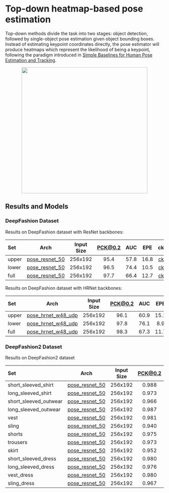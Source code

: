 # Top-down heatmap-based pose estimation

Top-down methods divide the task into two stages: object detection, followed by single-object pose estimation given object bounding boxes. Instead of estimating keypoint coordinates directly, the pose estimator will produce heatmaps which represent the likelihood of being a keypoint, following the paradigm introduced in [Simple Baselines for Human Pose Estimation and Tracking](http://openaccess.thecvf.com/content_ECCV_2018/html/Bin_Xiao_Simple_Baselines_for_ECCV_2018_paper.html).

<div align=center>
<img src="https://user-images.githubusercontent.com/15977946/146522977-5f355832-e9c1-442f-a34f-9d24fb0aefa8.png" height=400>
</div>

## Results and Models

### DeepFashion Dataset

Results on DeepFashion dataset with ResNet backbones:

| Set   |                           Arch                            | Input Size | PCK@0.2 | AUC  | EPE  |                           ckpt                            |                           log                            |
| :---- | :-------------------------------------------------------: | :--------: | :-----: | :--: | :--: | :-------------------------------------------------------: | :------------------------------------------------------: |
| upper | [pose_resnet_50](td-hm_res50_8xb64-210e_deepfashion_upper-256x192.py) |  256x192   |  95.4   | 57.8 | 16.8 | [ckpt](https://download.openmmlab.com/mmpose/fashion/resnet/res50_deepfashion_upper_256x192-41794f03_20210124.pth) | [log](https://download.openmmlab.com/mmpose/fashion/resnet/res50_deepfashion_upper_256x192_20210124.log.json) |
| lower | [pose_resnet_50](td-hm_res50_8xb64-210e_deepfashion_lower-256x192.py) |  256x192   |  96.5   | 74.4 | 10.5 | [ckpt](https://download.openmmlab.com/mmpose/fashion/resnet/res50_deepfashion_lower_256x192-1292a839_20210124.pth) | [log](https://download.openmmlab.com/mmpose/fashion/resnet/res50_deepfashion_lower_256x192_20210124.log.json) |
| full  | [pose_resnet_50](td-hm_res50_8xb64-210e_deepfashion_full-256x192.py) |  256x192   |  97.7   | 66.4 | 12.7 | [ckpt](https://download.openmmlab.com/mmpose/fashion/resnet/res50_deepfashion_full_256x192-0dbd6e42_20210124.pth) | [log](https://download.openmmlab.com/mmpose/fashion/resnet/res50_deepfashion_full_256x192_20210124.log.json) |

Results on DeepFashion dataset with HRNet backbones:

| Set   |                           Arch                            | Input Size | PCK@0.2 | AUC  | EPE  |                           ckpt                            |                           log                            |
| :---- | :-------------------------------------------------------: | :--------: | :-----: | :--: | :--: | :-------------------------------------------------------: | :------------------------------------------------------: |
| upper | [pose_hrnet_w48_udp](td-hm_hrnet-w48_udp_8xb32-210e_deepfashion_uppder-256x192.py) |  256x192   |  96.1   | 60.9 | 15.1 | [ckpt](https://download.openmmlab.com/mmpose/v1/fashion_2d_keypoint/topdown_heatmap/deepfashion/td-hm_hrnet-w48_udp_8xb32-210e_deepfashion_upper-256x192-de7c0eb1_20230810.pth) | [log](https://download.openmmlab.com/mmpose/v1/fashion_2d_keypoint/topdown_heatmap/deepfashion/td-hm_hrnet-w48_udp_8xb32-210e_deepfashion_upper-256x192-de7c0eb1_20230810.log) |
| lower | [pose_hrnet_w48_udp](td-hm_hrnet-w48_udp_8xb32-210e_deepfashion_lower-256x192.py) |  256x192   |  97.8   | 76.1 | 8.9  | [ckpt](https://download.openmmlab.com/mmpose/v1/fashion_2d_keypoint/topdown_heatmap/deepfashion/td-hm_hrnet-w48_udp_8xb32-210e_deepfashion_lower-256x192-ddaf747d_20230810.pth) | [log](https://download.openmmlab.com/mmpose/v1/fashion_2d_keypoint/topdown_heatmap/deepfashion/td-hm_hrnet-w48_udp_8xb32-210e_deepfashion_lower-256x192-ddaf747d_20230810.log) |
| full  | [pose_hrnet_w48_udp](td-hm_hrnet-w48_udp_8xb32-210e_deepfashion_full-256x192.py) |  256x192   |  98.3   | 67.3 | 11.7 | [ckpt](https://download.openmmlab.com/mmpose/v1/fashion_2d_keypoint/topdown_heatmap/deepfashion/td-hm_hrnet-w48_udp_8xb32-210e_deepfashion_full-256x192-7ab504c7_20230810.pth) | [log](https://download.openmmlab.com/mmpose/v1/fashion_2d_keypoint/topdown_heatmap/deepfashion/td-hm_hrnet-w48_udp_8xb32-210e_deepfashion_full-256x192-7ab504c7_20230810.log) |

### DeepFashion2 Dataset

Results on DeepFashion2 dataset

| Set                   |                        Arch                         | Input Size | PCK@0.2 |  AUC  | EPE  |                        ckpt                         |                         log                         |
| :-------------------- | :-------------------------------------------------: | :--------: | :-----: | :---: | :--: | :-------------------------------------------------: | :-------------------------------------------------: |
| short_sleeved_shirt   | [pose_resnet_50](/configs/fashion_2d_keypoint/topdown_heatmap/deepfashion2/td-hm_res50_6xb64-210e_deepfasion2-short-sleeved-shirt-256x192.py) |  256x192   |  0.988  | 0.703 | 10.2 | [ckpt](https://download.openmmlab.com/mmpose/fashion/resnet/res50_deepfashion2_short_sleeved_shirt_256x192-21e1c5da_20221208.pth) | [log](https://download.openmmlab.com/mmpose/fashion/resnet/res50_deepfashion2_short_sleeved_shirt_256x192_20221208.log.json) |
| long_sleeved_shirt    | [pose_resnet_50](/configs/fashion_2d_keypoint/topdown_heatmap/deepfashion2/td-hm_res50_8xb64-210e_deepfasion2-long-sleeved-shirt-256x192.py) |  256x192   |  0.973  | 0.587 | 16.6 | [ckpt](https://download.openmmlab.com/mmpose/fashion/resnet/res50_deepfashion2_long_sleeved_shirt_256x192-8679e7e3_20221208.pth) | [log](https://download.openmmlab.com/mmpose/fashion/resnet/res50_deepfashion2_long_sleeved_shirt_256x192_20221208.log.json) |
| short_sleeved_outwear | [pose_resnet_50](/configs/fashion_2d_keypoint/topdown_heatmap/deepfashion2/td-hm_res50_8xb64-210e_deepfasion2-short-sleeved-outwear-256x192.py) |  256x192   |  0.966  | 0.408 | 24.0 | [ckpt](https://download.openmmlab.com/mmpose/fashion/resnet/res50_deepfashion2_short_sleeved_outwear_256x192-a04c1298_20221208.pth) | [log](https://download.openmmlab.com/mmpose/fashion/resnet/res50_deepfashion2_short_sleeved_outwear_256x192_20221208.log.json) |
| long_sleeved_outwear  | [pose_resnet_50](/configs/fashion_2d_keypoint/topdown_heatmap/deepfashion2/td-hm_res50_8xb64-210e_deepfasion2-long-sleeved-outwear-256x192.py) |  256x192   |  0.987  | 0.517 | 18.1 | [ckpt](https://download.openmmlab.com/mmpose/fashion/resnet/res50_deepfashion2_long_sleeved_outwear_256x192-31fbaecf_20221208.pth) | [log](https://download.openmmlab.com/mmpose/fashion/resnet/res50_deepfashion2_long_sleeved_outwear_256x192_20221208.log.json) |
| vest                  | [pose_resnet_50](/configs/fashion_2d_keypoint/topdown_heatmap/deepfashion2/td-hm_res50_4xb64-210e_deepfasion2-vest-256x192.py) |  256x192   |  0.981  | 0.643 | 12.7 | [ckpt](https://download.openmmlab.com/mmpose/fashion/resnet/res50_deepfashion2_vest_256x192-4c48d05c_20221208.pth) | [log](https://download.openmmlab.com/mmpose/fashion/resnet/res50_deepfashion2_vest_256x192_20221208.log.json) |
| sling                 | [pose_resnet_50](/configs/fashion_2d_keypoint/topdown_heatmap/deepfashion2/td-hm_res50_4xb64-210e_deepfasion2-sling-256x192.py) |  256x192   |  0.940  | 0.557 | 21.6 | [ckpt](https://download.openmmlab.com/mmpose/fashion/resnet/res50_deepfashion2_sling_256x192-ebb2b736_20221208.pth) | [log](https://download.openmmlab.com/mmpose/fashion/resnet/res50_deepfashion2_sling_256x192_20221208.log.json) |
| shorts                | [pose_resnet_50](/configs/fashion_2d_keypoint/topdown_heatmap/deepfashion2/td-hm_res50_3xb64-210e_deepfasion2-shorts-256x192.py) |  256x192   |  0.975  | 0.682 | 12.4 | [ckpt](https://download.openmmlab.com/mmpose/fashion/resnet/res50_deepfashion2_shorts_256x192-9ab23592_20221208.pth) | [log](https://download.openmmlab.com/mmpose/fashion/resnet/res50_deepfashion2_shorts_256x192_20221208.log.json) |
| trousers              | [pose_resnet_50](/configs/fashion_2d_keypoint/topdown_heatmap/deepfashion2/td-hm_res50_2xb64-210e_deepfasion2-trousers-256x192.py) |  256x192   |  0.973  | 0.625 | 14.8 | [ckpt](https://download.openmmlab.com/mmpose/fashion/resnet/res50_deepfashion2_trousers_256x192-3e632257_20221208.pth) | [log](https://download.openmmlab.com/mmpose/fashion/resnet/res50_deepfashion2_trousers_256x192_20221208.log.json) |
| skirt                 | [pose_resnet_50](/configs/fashion_2d_keypoint/topdown_heatmap/deepfashion2/td-hm_res50_1xb64-210e_deepfasion2-skirt-256x192.py) |  256x192   |  0.952  | 0.653 | 16.6 | [ckpt](https://download.openmmlab.com/mmpose/fashion/resnet/res50_deepfashion2_skirt_256x192-09573469_20221208.pth) | [log](https://download.openmmlab.com/mmpose/fashion/resnet/res50_deepfashion2_skirt_256x192_20221208.log.json) |
| short_sleeved_dress   | [pose_resnet_50](/configs/fashion_2d_keypoint/topdown_heatmap/deepfashion2/td-hm_res50_4xb64-210e_deepfasion2-short-sleeved-dress-256x192.py) |  256x192   |  0.980  | 0.603 | 15.6 | [ckpt](https://download.openmmlab.com/mmpose/fashion/resnet/res50_deepfashion2_short_sleeved_dress_256x192-1345b07a_20221208.pth) | [log](https://download.openmmlab.com/mmpose/fashion/resnet/res50_deepfashion2_short_sleeved_dress_256x192_20221208.log.json) |
| long_sleeved_dress    | [pose_resnet_50](/configs/fashion_2d_keypoint/topdown_heatmap/deepfashion2/td-hm_res50_1xb64-210e_deepfasion2-long-sleeved-dress-256x192.py) |  256x192   |  0.976  | 0.518 | 20.1 | [ckpt](https://download.openmmlab.com/mmpose/fashion/resnet/res50_deepfashion2_long_sleeved_dress_256x192-87bac74e_20221208.pth) | [log](https://download.openmmlab.com/mmpose/fashion/resnet/res50_deepfashion2_long_sleeved_dress_256x192_20221208.log.json) |
| vest_dress            | [pose_resnet_50](/configs/fashion_2d_keypoint/topdown_heatmap/deepfashion2/td-hm_res50_1xb64-210e_deepfasion2-vest-dress-256x192.py) |  256x192   |  0.980  | 0.600 | 16.0 | [ckpt](https://download.openmmlab.com/mmpose/fashion/resnet/res50_deepfashion2_vest_dress_256x192-fb3fbd6f_20221208.pth) | [log](https://download.openmmlab.com/mmpose/fashion/resnet/res50_deepfashion2_vest_dress_256x192_20221208.log.json) |
| sling_dress           | [pose_resnet_50](/configs/fashion_2d_keypoint/topdown_heatmap/deepfashion2/td-hm_res50_4xb64-210e_deepfasion2-sling-dress-256x192.py) |  256x192   |  0.967  | 0.544 | 19.5 | [ckpt](https://download.openmmlab.com/mmpose/fashion/resnet/res50_deepfashion2_sling_dress_256x192-8ebae0eb_20221208.pth) | [log](https://download.openmmlab.com/mmpose/fashion/resnet/res50_deepfashion2_sling_dress_256x192_20221208.log.json) |
